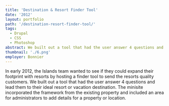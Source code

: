 ```yaml
---
title: 'Destination & Resort Finder Tool'
date: '2012'
layout: portfolio
path: '/destination-resort-finder-tool/'
tags:
  - Drupal
  - CSS
  - Photoshop
abstract: We built out a tool that had the user answer 4 questions and lead them to their ideal resort or vacation destination.
thumbnail: './6.png'
employer: Bonnier
---
```


In early 2012, the Islands team wanted to see if they could expand their footprint with resorts by hosting a finder tool to send the resorts quality customers. We built out a tool that had the user answer 4 questions and lead them to their ideal resort or vacation destination. The minisite incorporated the framework from the existing property and included an area for administrators to add details for a property or location.

